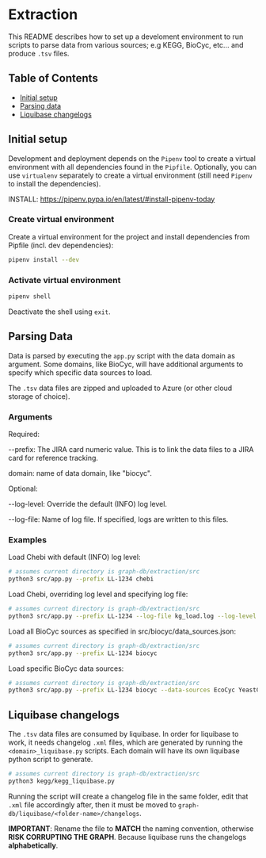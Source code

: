 # Extraction

This README describes how to set up a develoment environment to run scripts to parse data from various sources; e.g KEGG, BioCyc, etc... and produce `.tsv` files.

## Table of Contents

-   [Initial setup](#initial-setup)
-   [Parsing data](#parsing-data)
-   [Liquibase changelogs](#liquibase-changelogs)

## Initial setup

Development and deployment depends on the `Pipenv` tool to create a virtual environment with all dependencies found in the `Pipfile`. Optionally, you can use `virtualenv` separately to create a virtual environment (still need `Pipenv` to install the dependencies).

INSTALL: https://pipenv.pypa.io/en/latest/#install-pipenv-today

### Create virtual environment

Create a virtual environment for the project and install dependencies from Pipfile (incl. dev dependencies):

```bash
pipenv install --dev
```

### Activate virtual environment

```bash
pipenv shell
```

Deactivate the shell using `exit`.

## Parsing Data

Data is parsed by executing the `app.py` script with the data domain as argument. Some domains, like BioCyc, will have additional arguments to specify which specific data sources to load.

The `.tsv` data files are zipped and uploaded to Azure (or other cloud storage of choice).

### Arguments

Required:

--prefix: The JIRA card numeric value. This is to link the data files to a JIRA card for reference tracking.

domain: name of data domain, like "biocyc".

Optional:

--log-level: Override the default (INFO) log level.

--log-file: Name of log file. If specified, logs are written to this files.

### Examples

Load Chebi with default (INFO) log level:

```bash
# assumes current directory is graph-db/extraction/src
python3 src/app.py --prefix LL-1234 chebi
```

Load Chebi, overriding log level and specifying log file:

```bash
# assumes current directory is graph-db/extraction/src
python3 src/app.py --prefix LL-1234 --log-file kg_load.log --log-level DEBUG chebi
```

Load all BioCyc sources as specified in src/biocyc/data_sources.json:

```bash
# assumes current directory is graph-db/extraction/src
python3 src/app.py --prefix LL-1234 biocyc
```

Load specific BioCyc data sources:

```bash
# assumes current directory is graph-db/extraction/src
python3 src/app.py --prefix LL-1234 biocyc --data-sources EcoCyc YeastCyc MetaCyc
```

## Liquibase changelogs

The `.tsv` data files are consumed by liquibase. In order for liquibase to work, it needs changelog `.xml` files, which are generated by running the `<domain>_liquibase.py` scripts. Each domain will have its own liquibase python script to generate.

```bash
# assumes current directory is graph-db/extraction/src
python3 kegg/kegg_liquibase.py
```

Running the script will create a changelog file in the same folder, edit that `.xml` file accordingly after, then it must be moved to `graph-db/liquibase/<folder-name>/changelogs`.

**IMPORTANT**: Rename the file to **MATCH** the naming convention, otherwise **RISK CORRUPTING THE GRAPH**. Because liquibase runs the changelogs **alphabetically**.
